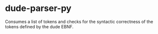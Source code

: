 # dude-parser-py

Consumes a list of tokens and checks for the syntactic correctness of the tokens defined by the dude EBNF. 
